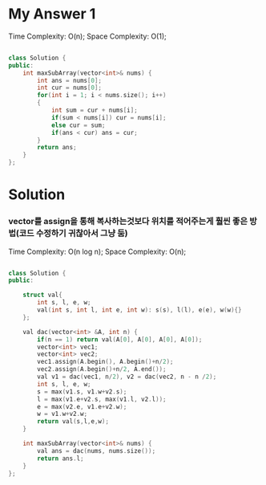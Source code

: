 # My Answer 1

Time Complexity: O(n);
Space Complexity: O(1);

```c++

class Solution {
public:
    int maxSubArray(vector<int>& nums) {
        int ans = nums[0];
        int cur = nums[0];
        for(int i = 1; i < nums.size(); i++)
        {
            int sum = cur + nums[i];
            if(sum < nums[i]) cur = nums[i];
            else cur = sum;
            if(ans < cur) ans = cur;
        }
        return ans;
    }
};

```

# Solution

### vector를 assign을 통해 복사하는것보다 위치를 적어주는게 훨씬 좋은 방법(코드 수정하기 귀찮아서 그냥 둠)

Time Complexity: O(n log n);
Space Complexity: O(n);

```c++

class Solution {
public:

    struct val{
        int s, l, e, w;
        val(int s, int l, int e, int w): s(s), l(l), e(e), w(w){}
    };

    val dac(vector<int> &A, int n) {
        if(n == 1) return val(A[0], A[0], A[0], A[0]);
        vector<int> vec1;
        vector<int> vec2;
        vec1.assign(A.begin(), A.begin()+n/2);
        vec2.assign(A.begin()+n/2, A.end());
        val v1 = dac(vec1, n/2), v2 = dac(vec2, n - n /2);
        int s, l, e, w;
        s = max(v1.s, v1.w+v2.s);
        l = max(v1.e+v2.s, max(v1.l, v2.l));
        e = max(v2.e, v1.e+v2.w);
        w = v1.w+v2.w;
        return val(s,l,e,w);
    }

    int maxSubArray(vector<int>& nums) {
        val ans = dac(nums, nums.size());
        return ans.l;
    }
};

```

